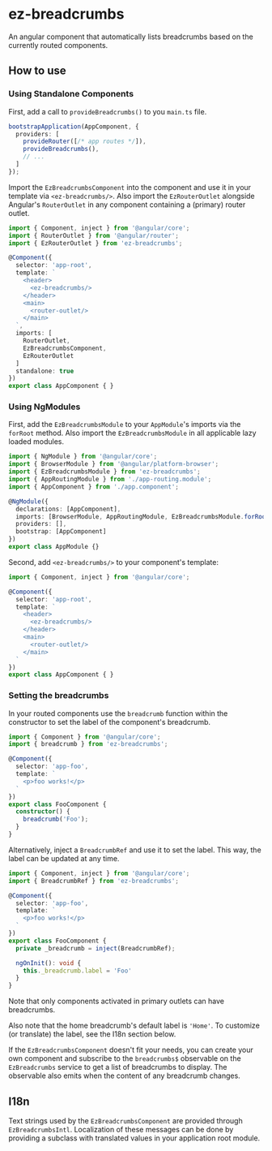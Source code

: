 # ez-breadcrumbs

An angular component that automatically lists breadcrumbs based on the currently routed components.

## How to use

### Using Standalone Components

First, add a call to `provideBreadcrumbs()` to you `main.ts` file.

```typescript
bootstrapApplication(AppComponent, {
  providers: [
    provideRouter([/* app routes */]),
    provideBreadcrumbs(),
    // ...
  ]
});
```

Import the `EzBreadcrumbsComponent` into the component and use it in your template via `<ez-breadcrumbs/>`. Also import the `EzRouterOutlet` alongside Angular's `RouterOutlet` in any component containing a (primary) router outlet.

```typescript
import { Component, inject } from '@angular/core';
import { RouterOutlet } from '@angular/router';
import { EzRouterOutlet } from 'ez-breadcrumbs';

@Component({
  selector: 'app-root',
  template: `
    <header>
      <ez-breadcrumbs/>
    </header>
    <main>
      <router-outlet/>
    </main>
  `,
  imports: [
    RouterOutlet,
    EzBreadcrumbsComponent,
    EzRouterOutlet
  ]
  standalone: true
})
export class AppComponent { }
```

### Using NgModules

First, add the `EzBreadcrumbsModule` to your `AppModule`'s imports via the `forRoot` method. Also import the `EzBreadcrumbsModule` in all applicable lazy loaded modules.

```typescript
import { NgModule } from '@angular/core';
import { BrowserModule } from '@angular/platform-browser';
import { EzBreadcrumbsModule } from 'ez-breadcrumbs';
import { AppRoutingModule } from './app-routing.module';
import { AppComponent } from './app.component';

@NgModule({
  declarations: [AppComponent],
  imports: [BrowserModule, AppRoutingModule, EzBreadcrumbsModule.forRoot()],
  providers: [],
  bootstrap: [AppComponent]
})
export class AppModule {}
```

Second, add `<ez-breadcrumbs/>` to your component's template:

```typescript
import { Component, inject } from '@angular/core';

@Component({
  selector: 'app-root',
  template: `
    <header>
      <ez-breadcrumbs/>
    </header>
    <main>
      <router-outlet/>
    </main>
  `
})
export class AppComponent { }
```

### Setting the breadcrumbs

In your routed components use the `breadcrumb` function within the constructor to set the label of the component's breadcrumb. 

```typescript
import { Component } from '@angular/core';
import { breadcrumb } from 'ez-breadcrumbs';

@Component({
  selector: 'app-foo',
  template: `
    <p>foo works!</p>
  `
})
export class FooComponent {
  constructor() {
    breadcrumb('Foo');
  }
}
```
Alternatively, inject a `BreadcrumbRef` and use it to set the label. This way, the label can be updated at any time.

```typescript
import { Component, inject } from '@angular/core';
import { BreadcrumbRef } from 'ez-breadcrumbs';

@Component({
  selector: 'app-foo',
  template: `
    <p>foo works!</p>
  `
})
export class FooComponent {
  private _breadcrumb = inject(BreadcrumbRef);

  ngOnInit(): void {
    this._breadcrumb.label = 'Foo'
  }
}
```

Note that only components activated in primary outlets can have breadcrumbs.

Also note that the home breadcrumb's default label is `'Home'`. To customize (or translate) the label, see the I18n section below.

If the `EzBreadcrumbsComponent` doesn't fit your needs, you can create your own component and subscribe to the `breadcrumbs$` observable on the `EzBreadcrumbs` service to get a list of breadcrumbs to display. The observable also emits when the content of any breadcrumb changes.

## I18n

Text strings used by the `EzBreadcrumbsComponent` are provided through `EzBreadcrumbsIntl`. Localization of these messages can be done by providing a subclass with translated values in your application root module.
